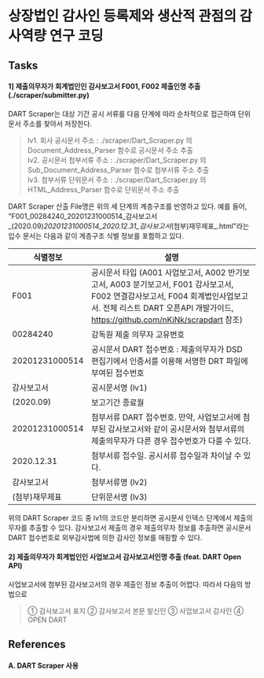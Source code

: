 # 상장법인 감사인 등록제와 생산적 관점의 감사역량 연구 코딩

## Tasks

#### 1] 제출의무자가 회계법인인 감사보고서 F001, F002 제출인명 추출 (./scraper/submitter.py)

DART Scraper는 대상 기간 공시 서류를 다음 단계에 따라 순차적으로 접근하여 단위문서 주소를 찾아서 저장한다.

> lv1. 회사 공시문서 주소 : ./scraper/Dart_Scraper.py 의 Document_Address_Parser 함수로 공시문서 주소 추출  
> lv2. 공시문서 첨부서류 주소 : ./scraper/Dart_Scraper.py 의 Sub_Document_Address_Parser 함수로 첨부서류 주소 추출  
> lv3. 첨부서류 단위문서 주소 : ./scraper/Dart_Scraper.py 의 HTML_Address_Parser 함수로 단위문서 주소 추출

DART Scraper 산출 File명은 위의 세 단계의 계층구조를 반영하고 있다. 예를 들어, "F001_00284240_20201231000514_감사보고서_(2020.09)_20201231000514_2020.12.31_감사보고서_(첨부)재무제표_.html"라는 입수 문서는 다음과 같이 계층구조 식별 정보를 포함하고 있다.

식별정보 | 설명
--- | ---
F001 | 공시문서 타입 (A001 사업보고서, A002 반기보고서, A003 분기보고서, F001 감사보고서, F002 연결감사보고서, F004 회계법인사업보고서. 전체 리스트 DART 오픈API 개발가이드, https://github.com/nKiNk/scrapdart 참조)
00284240 | 감독원 제출 의무자 고유번호
20201231000514 | 공시문서 DART 접수번호 : 제출의무자가 DSD 편집기에서 인증서를 이용해 서명한 DRT 파일에 부여된 접수번호
감사보고서 | 공시문서명 (lv1)
(2020.09) | 보고기간 종료월
20201231000514 | 첨부서류 DART 접수번호. 만약, 사업보고서에 첨부된 감사보고서와 같이 공시문서와 첨부서류의 제출의무자가 다른 경우 접수번호가 다를 수 있다.
2020.12.31 | 첨부서류 접수일. 공시서류 접수일과 차이날 수 있다.
감사보고서 | 첨부서류명 (lv2)
(첨부)재무제표 | 단위문서명 (lv3)

위의 DART Scraper 코드 중 lv1의 코드만 분리하면 공시문서 인덱스 단계에서 제출의무자를 추출할 수 있다. 감사보고서 제출의 경우 제출의무자 정보를 추출하면 공시문서 DART 접수번호로 외부감사법에 의한 감사인 정보를 매핑할 수 있다.  

#### 2] 제출의무자가 회계법인인 사업보고서 감사보고서인명 추출 (feat. DART Open API)

사업보고서에 첨부된 감사보고서의 경우 제출인 정보 추출이 어렵다. 따라서 다음의 방법으로 

> ① 감사보고서 표지
② 감사보고서 본문 발신인
③ 사업보고서 감사인
④ OPEN DART

## References

#### A. DART Scraper 사용
